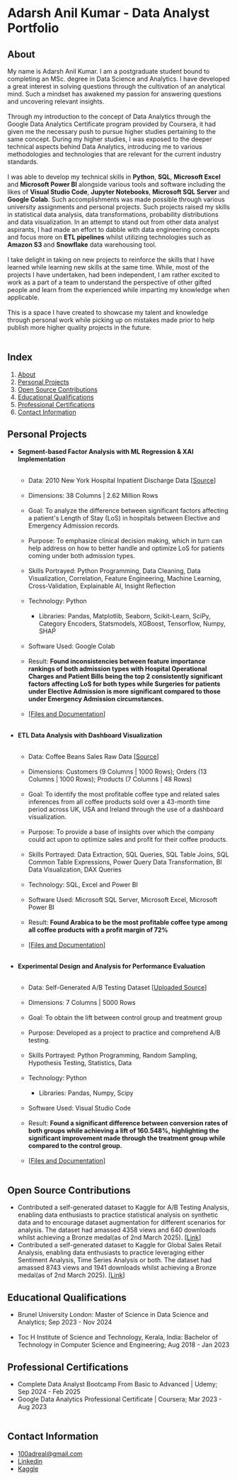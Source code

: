 # Adarsh Anil Kumar - Data Analyst Portfolio

## About
My name is Adarsh Anil Kumar. I am a postgraduate student bound to completing an MSc. degree in Data Science and Analytics. I have developed a great interest in solving questions through the cultivation of an analytical mind. Such a mindset has awakened my passion for answering questions and uncovering relevant insights.<br><br>
Through my introduction to the concept of Data Analytics through the Google Data Analytics Certificate program provided by Coursera, it had given me the necessary push to pursue higher studies pertaining to the same concept. During my higher studies, I was exposed to the deeper technical aspects behind Data Analytics, introducing me to various methodologies and technologies that are relevant for the current industry standards.<br><br>
I was able to develop my technical skills in **Python**, **SQL**, **Microsoft Excel** and **Microsoft Power BI** alongside various tools and software including the likes of **Visual Studio Code**, **Jupyter Notebooks**, **Microsoft SQL Server** and **Google Colab**. Such accomplishments was made possible through various university assignments and personal projects. Such projects raised my skills in statistical data analysis, data transformations, probability distributions and data visualization. In an attempt to stand out from other data analyst aspirants, I had made an effort to dabble with data engineering concepts and focus more on **ETL pipelines** whilst utilizing technologies such as **Amazon S3** and **Snowflake** data warehousing tool.<br><br>
I take delight in taking on new projects to reinforce the skills that I have learned while learning new skills at the same time. While, most of the projects I have undertaken, had been independent, I am rather excited to work as a part of a team to understand the perspective of other gifted people and learn from the experienced while imparting my knowledge when applicable.<br><br> 
This is a space I have created to showcase my talent and knowledge through personal work while picking up on mistakes made prior to help publish more higher quality projects in the future.<br><br>

## Index
1. [About](https://github.com/adarsh-142/DA-Portfolio/blob/main/README.md#about)<br>
2. [Personal Projects](https://github.com/adarsh-142/DA-Portfolio/blob/main/README.md#personal-projects)<br>
3. [Open Source Contributions](https://github.com/adarsh-142/DA-Portfolio/blob/main/README.md#open-source-contributions)<br>
3. [Educational Qualifications](https://github.com/adarsh-142/DA-Portfolio/blob/main/README.md#educational-qualifications)<br>
4. [Professional Certifications](https://github.com/adarsh-142/DA-Portfolio/blob/main/README.md#professional-certifications)<br>
5. [Contact Information](https://github.com/adarsh-142/DA-Portfolio/blob/main/README.md#contact-information)<br>

## Personal Projects
- **Segment-based Factor Analysis with ML Regression & XAI Implementation**<br><br>
  - Data: 2010 New York Hospital Inpatient Discharge Data [[Source](https://www.kaggle.com/datasets/thedevastator/2010-new-york-state-hospital-inpatient-discharge)]<br><br>
  - Dimensions: 38 Columns | 2.62 Million Rows<br><br>
  - Goal: To analyze the difference between significant factors affecting a patient's Length of Stay (LoS) in hospitals between Elective and Emergency Admission records.<br><br>
  - Purpose: To emphasize clinical decision making, which in turn can help address on how to better handle and optimize LoS for patients coming under both admission types.<br><br>
  - Skills Portrayed: Python Programming, Data Cleaning, Data Visualization, Correlation, Feature Engineering, Machine Learning, Cross-Validation, Explainable AI, Insight Reflection<br><br>
  - Technology: Python<br><br>
    - Libraries: Pandas, Matplotlib, Seaborn, Scikit-Learn, SciPy, Category Encoders, Statsmodels, XGBoost, Tensorflow, Numpy, SHAP<br><br>
  - Software Used: Google Colab<br><br>
  - Result: **Found inconsistencies between feature importance rankings of both admission types with Hospital Operational Charges and Patient Bills being the top 2 consistently significant factors affecting LoS for both types while Surgeries for patients under Elective Admission is more significant compared to those under Emergency Admission circumstances.**<br><br>
  - [[Files and Documentation](https://github.com/adarsh-142/Projects/tree/main/Segment-based%20Factor%20Analysis%20with%20ML%20Regression%20and%20XAI%20Implementation)]<br><br>

- **ETL Data Analysis with Dashboard Visualization**<br><br>
  - Data: Coffee Beans Sales Raw Data [[Source](https://www.kaggle.com/datasets/saadharoon27/coffee-bean-sales-raw-dataset)]<br><br>
  - Dimensions: Customers (9 Columns | 1000 Rows); Orders (13 Columns | 1000 Rows); Products (7 Columns | 48 Rows)<br><br>
  - Goal: To identify the most profitable coffee type and related sales inferences from all coffee products sold over a 43-month time period across UK, USA and Ireland through the use of a dashboard visualization.<br><br>
  - Purpose: To provide a base of insights over which the company could act upon to optimize sales and profit for their coffee products.<br><br>
  - Skills Portrayed: Data Extraction, SQL Queries, SQL Table Joins, SQL Common Table Expressions, Power Query Data Transformation, BI Data Visualization, DAX Queries<br><br>
  - Technology: SQL, Excel and Power BI<br><br>
  - Software Used: Microsoft SQL Server, Microsoft Excel, Microsoft Power BI<br><br>
  - Result: **Found Arabica to be the most profitable coffee type among all coffee products with a profit margin of 72%**<br><br>
  - [[Files and Documentation](https://github.com/adarsh-142/Projects/tree/main/ETL%20Data%20Analysis%20with%20Dashboard%20Visualization)]<br><br>

- **Experimental Design and Analysis for Performance Evaluation**<br><br>
  - Data: Self-Generated A/B Testing Dataset [[Uploaded Source](https://www.kaggle.com/datasets/adarsh0806/ab-testing-practice)]<br><br>
  - Dimensions: 7 Columns | 5000 Rows<br><br>
  - Goal: To obtain the lift between control group and treatment group <br><br>
  - Purpose: Developed as a project to practice and comprehend A/B testing.<br><br>
  - Skills Portrayed: Python Programming, Random Sampling, Hypothesis Testing, Statistics, Data <br><br>
  - Technology: Python<br><br>
    - Libraries: Pandas, Numpy, Scipy<br><br>
  - Software Used: Visual Studio Code<br><br>
  - Result: **Found a significant difference between conversion rates of both groups while achieving a lift of 160.548%, highlighting the significant improvement made through the treatment group while compared to the control group.**<br><br>
  - [[Files and Documentation](https://github.com/adarsh-142/Projects/tree/main/Experimental%20Design%20and%20Analysis%20for%20Performance%20E)]<br><br>

## Open Source Contributions
- Contributed a self-generated dataset to Kaggle for A/B Testing Analysis, enabling data enthusiasts to practice statistical analysis on 
  synthetic data and to encourage dataset augmentation for different scenarios for analysis. The dataset had amassed 4358 views and 640 
  downloads whilst achieving a Bronze medal(as of 2nd March 2025). [[Link](https://www.kaggle.com/datasets/adarsh0806/ab-testing-practice)]<br>
- Contributed a self-generated dataset to Kaggle for Global Sales Retail Analysis, enabling data enthusiasts to practice leveraging 
  either Sentiment Analysis, Time Series Analysis or both. The dataset had amassed 8743 views and 1941 downloads whilst achieving a 
  Bronze medal(as of 2nd March 2025). [[Link](https://www.kaggle.com/datasets/adarsh0806/influencer-merchandise-sales)]<br>
  
## Educational Qualifications
- Brunel University London: Master of Science in Data Science and Analytics; Sep 2023 - Nov 2024<br><br>
- Toc H Institute of Science and Technology, Kerala, India: Bachelor of Technology in Computer Science and Engineering; Aug 2018 - Jan 2023<br>

## Professional Certifications
- Complete Data Analyst Bootcamp From Basic to Advanced | Udemy; Sep 2024 - Feb 2025<br>
- Google Data Analytics Professional Certificate | Coursera; Mar 2023 - Aug 2023<br><br>

## Contact Information
- 100adreal@gmail.com
- [Linkedin](https://www.linkedin.com/in/adarsh-anil-kumar-734675216)
- [Kaggle](https://www.kaggle.com/adarsh0806)

